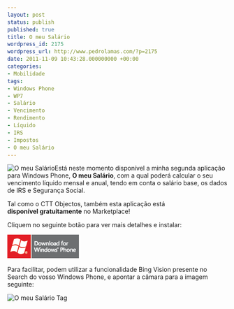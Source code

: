 ```yaml
---
layout: post
status: publish
published: true
title: O meu Salário
wordpress_id: 2175
wordpress_url: http://www.pedrolamas.com/?p=2175
date: 2011-11-09 10:43:28.000000000 +00:00
categories:
- Mobilidade
tags:
- Windows Phone
- WP7
- Salário
- Vencimento
- Rendimento
- Líquido
- IRS
- Impostos
- O meu Salário
---
```

![](/wp-content/uploads/2011/10/O-meu-Salário.png "O meu Salário")Está neste momento disponível a minha segunda aplicação para Windows Phone, **O meu Salário**, com a qual poderá calcular o seu vencimento líquido mensal e anual, tendo em conta o salário base, os dados de IRS e Segurança Social.

Tal como o CTT Objectos, também esta aplicação está **disponível gratuitamente** no Marketplace!

Cliquem no seguinte botão para ver mais detalhes e instalar:

[![](/wp-content/uploads/2011/10/Download-EN-Med.png "O meu Salário")](http://windowsphone.com/s?appid=0efd4c52-4398-4e39-a484-fec50748a1c1)

Para facilitar, podem utilizar a funcionalidade Bing Vision presente no Search do vosso Windows Phone, e apontar a câmara para a imagem seguinte:

![](/wp-content/uploads/2011/10/O-meu-Salário-Tag.png "O meu Salário Tag")
